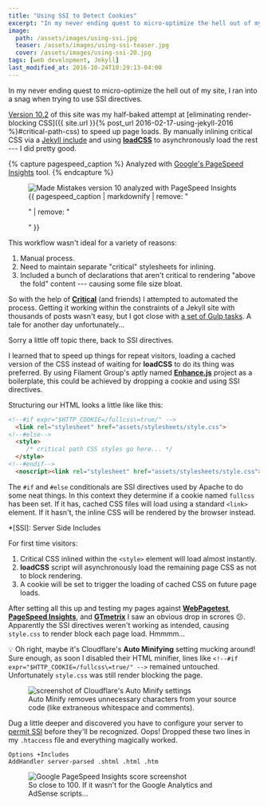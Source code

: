 ```yaml
---
title: "Using SSI to Detect Cookies"
excerpt: "In my never ending quest to micro-optimize the hell out of my site, I ran into a snag when trying to use SSI directives to improve the loading of critical CSS and cached stylesheets."
image: 
  path: /assets/images/using-ssi.jpg
  teaser: /assets/images/using-ssi-teaser.jpg
  cover: /assets/images/using-ssi-20.jpg
tags: [web development, Jekyll]
last_modified_at: 2016-10-24T10:29:13-04:00
---
```


In my never ending quest to micro-optimize the hell out of my site, I ran into a snag when trying to use SSI directives.

[Version 10.2](https://github.com/mmistakes/made-mistakes-jekyll/tree/10.3.0) of this site was my half-baked attempt at [eliminating render-blocking CSS]({{ site.url }}{% post_url 2016-02-17-using-jekyll-2016 %}#critical-path-css) to speed up page loads. By manually inlining critical CSS via a [Jekyll include](http://jekyllrb.com/docs/templates/#includes) and using [**loadCSS**](https://github.com/filamentgroup/loadCSS) to asynchronously load the rest --- I did pretty good.

{% capture pagespeed_caption %}
Analyzed with [Google's PageSpeed Insights](https://developers.google.com/speed/pagespeed/insights/) tool.
{% endcapture %}

<figure>
  <img src="{{ site.url }}/assets/images/mm-home-pagespeed-021116.jpg" alt="Made Mistakes version 10 analyzed with PageSpeed Insights">
  <figcaption>{{ pagespeed_caption | markdownify | remove: "<p>" | remove: "</p>" }}</figcaption>
</figure>

This workflow wasn't ideal for a variety of reasons:

1. Manual process.
2. Need to maintain separate "critical" stylesheets for inlining.
3. Included a bunch of declarations that aren't critical to rendering "above the fold" content ---  causing some file size bloat.

So with the help of [**Critical**](https://github.com/addyosmani/critical) (and friends) I attempted to automated the process. Getting it working within the constraints of a Jekyll site with thousands of posts wasn't easy, but I got close with [a set of Gulp tasks](https://github.com/mmistakes/made-mistakes-jekyll/tree/master/gulp/tasks). A tale for another day unfortunately...

Sorry a little off topic there, back to SSI directives.

I learned that to speed up things for repeat visitors, loading a cached version of the CSS instead of waiting for **loadCSS** to do its thing was preferred. By using Filament Group's aptly named [**Enhance.js**](https://github.com/filamentgroup/enhance) project as a boilerplate, this could be achieved by dropping a cookie and using SSI directives.

Structuring our HTML looks a little like like this:

```html
<!--#if expr="$HTTP_COOKIE=/fullcss\=true/" -->
  <link rel="stylesheet" href="assets/stylesheets/style.css">
<!--#else-->
  <style>
     /* critical path CSS styles go here... */
  </style>
<!--#endif-->
  <noscript><link rel="stylesheet" href="assets/stylesheets/style.css"></noscript>
```

The `#if` and `#else` conditionals are SSI directives used by Apache to do some neat things. In this context they determine if a cookie named `fullcss` has been set. If it has, cached CSS files will load using a standard `<link>` element. If it hasn't, the inline CSS will be rendered by the browser instead.

*[SSI]: Server Side Includes

For first time visitors:

1. Critical CSS inlined within the `<style>` element will load almost instantly.
2. **loadCSS** script will asynchronously load the remaining page CSS as not to block rendering.
3. A cookie will be set to trigger the loading of cached CSS on future page loads.

After setting all this up and testing my pages against [**WebPagetest**](https://www.webpagetest.org/), [**PageSpeed Insights**](https://developers.google.com/speed/pagespeed/insights/), and [**GTmetrix**](https://gtmetrix.com/) I saw an obvious drop in scrores :confused:. Apparently the SSI directives weren't working as intended, causing `style.css` to render block each page load. Hmmmm...

:bulb: Oh right, maybe it's Cloudflare's **Auto Minifying** setting mucking around! Sure enough, as soon I disabled their HTML minifier, lines like `<!--#if expr="$HTTP_COOKIE=/fullcss\=true/" -->` remained untouched. Unfortunately `style.css` was still render blocking the page.

<figure>
  <img src="{{ site.url }}/assets/images/cloudflare-auto-minify.jpg" alt="screenshot of Cloudflare's Auto Minify settings">
  <figcaption>Auto Minify removes unnecessary characters from your source code (like extraneous whitespace and comments).</figcaption>
</figure>

Dug a little deeper and discovered you have to configure your server to [permit SSI](http://httpd.apache.org/docs/current/howto/ssi.html#configuring) before they'll be recognized. Oops! Dropped these two lines in my `.htaccess` file and everything magically worked.

```
Options +Includes
AddHandler server-parsed .shtml .html .htm
```

<figure>
  <img src="{{ site.url }}/assets/images/pagespeed-insights-99-100.jpg" alt="Google PageSpeed Insights score screenshot">
  <figcaption>So close to 100. If it wasn't for the Google Analytics and AdSense scripts...</figcaption>
</figure>
